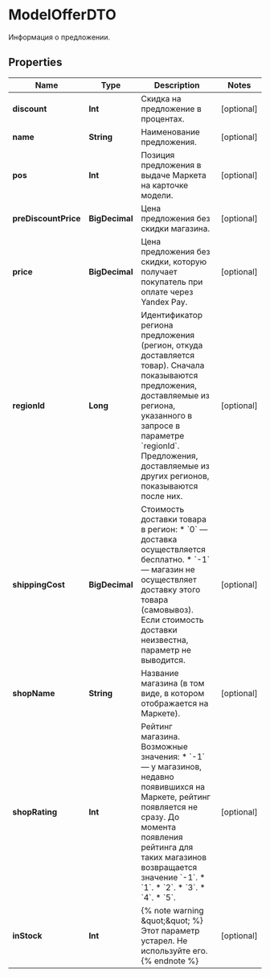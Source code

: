 

# ModelOfferDTO

Информация о предложении.

## Properties

Name | Type | Description | Notes
------------ | ------------- | ------------- | -------------
**discount** | **Int** | Скидка на предложение в процентах. |  [optional]
**name** | **String** | Наименование предложения. |  [optional]
**pos** | **Int** | Позиция предложения в выдаче Маркета на карточке модели. |  [optional]
**preDiscountPrice** | **BigDecimal** | Цена предложения без скидки магазина. |  [optional]
**price** | **BigDecimal** | Цена предложения без скидки, которую получает покупатель при оплате через Yandex Pay. |  [optional]
**regionId** | **Long** | Идентификатор региона предложения (регион, откуда доставляется товар).  Сначала показываются предложения, доставляемые из региона, указанного в запросе в параметре &#x60;regionId&#x60;. Предложения, доставляемые из других регионов, показываются после них.  |  [optional]
**shippingCost** | **BigDecimal** | Стоимость доставки товара в регион:  * &#x60;0&#x60; — доставка осуществляется бесплатно. * &#x60;-1&#x60; — магазин не осуществляет доставку этого товара (самовывоз).  Если стоимость доставки неизвестна, параметр не выводится.  |  [optional]
**shopName** | **String** | Название магазина (в том виде, в котором отображается на Маркете). |  [optional]
**shopRating** | **Int** | Рейтинг магазина.  Возможные значения: * &#x60;-1&#x60; — у магазинов, недавно появившихся на Маркете, рейтинг появляется не сразу. До момента появления рейтинга для таких магазинов возвращается значение &#x60;-1&#x60;. * &#x60;1&#x60;. * &#x60;2&#x60;. * &#x60;3&#x60;. * &#x60;4&#x60;. * &#x60;5&#x60;.  |  [optional]
**inStock** | **Int** | {% note warning \&quot;\&quot; %}  Этот параметр устарел. Не используйте его.  {% endnote %}  |  [optional]



